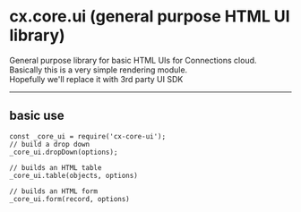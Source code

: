 # cx.core.ui (general purpose HTML UI library)
General purpose library for basic HTML UIs for Connections cloud.
<br />
Basically this is a very simple rendering module.
<br />
Hopefully we'll replace it with 3rd party UI SDK

---

## basic use
```
const _core_ui = require('cx-core-ui');
// build a drop down
_core_ui.dropDown(options);

// builds an HTML table
_core_ui.table(objects, options)

// builds an HTML form
_core_ui.form(record, options)

```
